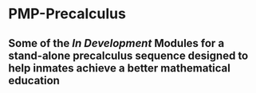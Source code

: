 # PMP-Precalculus

## Some of the *In Development* Modules for a stand-alone precalculus sequence designed to help inmates achieve a better mathematical education
